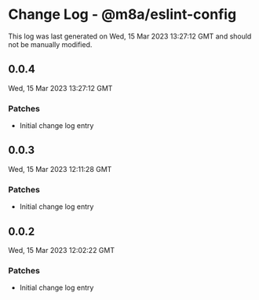 # Change Log - @m8a/eslint-config

This log was last generated on Wed, 15 Mar 2023 13:27:12 GMT and should not be manually modified.

## 0.0.4
Wed, 15 Mar 2023 13:27:12 GMT

### Patches

- Initial change log entry

## 0.0.3
Wed, 15 Mar 2023 12:11:28 GMT

### Patches

- Initial change log entry

## 0.0.2
Wed, 15 Mar 2023 12:02:22 GMT

### Patches

- Initial change log entry

